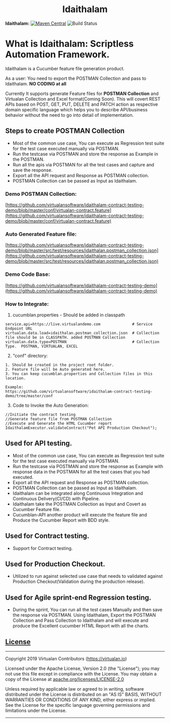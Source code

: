 <h1 align="center">Idaithalam</h1>

**Idaithalam:** [![Maven Central](https://img.shields.io/maven-central/v/io.virtualan/idaithalam.svg?label=Maven%20Central)](https://search.maven.org/search?q=g:%22io.virtualan%22%20AND%20a:%22idaithalam%22)  ![Build Status](https://ci.appveyor.com/api/projects/status/32r7s2skrgm9ubva?svg=true)             
# What is Idaithalam: Scriptless Automation Framework.

Idaithalam is a Cucumber feature file generation product.

As a user: You need to export the POSTMAN Collection and pass to Idaithalam. **NO CODING at all** 

Currently It supports generate Feature files for **POSTMAN Collection** and Virtualan Collection and Excel format(Coming Soon). 
This will covert REST APIs based on POST, GET, PUT, DELETE and PATCH action as respective domain specific language which helps you to describe API/business behavior without the need to go into detail of implementation. 


## Steps to create POSTMAN Collection
* Most of the common use case, You can execute as Regression test suite for the test case executed manually via POSTMAN.
* Run the testcase via POSTMAN and store the response as Example in the POSTMAN.
* Run all the apis via POSTMAN for all the test cases and capture and save the response. 
* Export all the API request and Response as POSTMAN collection.
* POSTMAN Collection can be passed as Input as Idaithalam.

### Demo POSTMAN Collection: 
[https://github.com/virtualansoftware/idaithalam-contract-testing-demo/blob/master/conf/virtualan-contract.feature](https://github.com/virtualansoftware/idaithalam-contract-testing-demo/blob/master/conf/virtualan-contract.feature)

### Auto Generated Feature file: 
[https://github.com/virtualansoftware/idaithalam-contract-testing-demo/blob/master/src/test/resources/idaithalan.postman_collection.json](https://github.com/virtualansoftware/idaithalam-contract-testing-demo/blob/master/src/test/resources/idaithalan.postman_collection.json) 

### Demo Code Base:
[https://github.com/virtualansoftware/idaithalam-contract-testing-demo](https://github.com/virtualansoftware/idaithalam-contract-testing-demo)

### How to Integrate: 

1. cucumblan.properties  - Should be added in classpath

```
service.api=https://live.virtualandemo.com              # Service Endpoint URL
virtualan.data.load=idaithalan.postman_collection.json  # Collection file should be in CLASSPATH. added POSTMAN Collection  
virtualan.data.type=POSTMAN                             # Collection Type.  POSTMAN, VIRTUALAN, EXCEL

```
2.  "conf" directory: 

``` 
1. Should be created in the project root folder. 
2. Feature file will be Auto generated here. 
3. You can keep cucumblan.properties and Collection files in this location.

Example: 
https://github.com/virtualansoftware/idaithalam-contract-testing-demo/tree/master/conf 
```
3. Code to Invoke the Auto Generation:
```
//Initiate the contract testing
//Generate feature file from POSTMAN Collection
//Execute and Generate the HTML Cucumber report
IdaithalamExecutor.validateContract("Pet API Production Checkout");

```

## Used for API testing.
* Most of the common use case, You can execute as Regression test suite for the test case executed manually via POSTMAN.
* Run the testcase via POSTMAN and store the response as Example with response data in the POSTMAN for all the test cases that you had executed. 
* Export all the API request and Response as POSTMAN collection.
* POSTMAN Collection can be passed as Input as Idaithalam.
* Idaithalam can be integrated along Continuous Integration and Continuous Delivery(CI/CD) with Pipeline.
* Idaithalam take the POSTMAN Collection as Input and Covert as Cucumber Feature file. 
* Cucumblan-API another product will execute the feature file and Produce the Cucumber Report with BDD style.
## Used for Contract testing.
* Support for Contract testing. 
## Used for Production Checkout.
* Utilized to run against selected use case that needs to validated against Production Checkout(Validation during the production release).   
## Used for Agile sprint-end Regression testing.
* During the sprint, You can run all the test cases Manually and then save the response via POSTMAN. Using Idaithalam, Export the POSTMAN Collection and Pass Collection to Idaithalam and will execute and produce the Excellent cucumber HTML Report with all the charts.   
## [License](#table-of-contents)
-------

Copyright 2019 Virtualan Contributors (https://virtualan.io)  

Licensed under the Apache License, Version 2.0 (the "License");
you may not use this file except in compliance with the License.
You may obtain a copy of the License at [apache.org/licenses/LICENSE-2.0](http://www.apache.org/licenses/LICENSE-2.0)

Unless required by applicable law or agreed to in writing, software
distributed under the License is distributed on an "AS IS" BASIS,
WITHOUT WARRANTIES OR CONDITIONS OF ANY KIND, either express or implied.
See the License for the specific language governing permissions and
limitations under the License.

---

